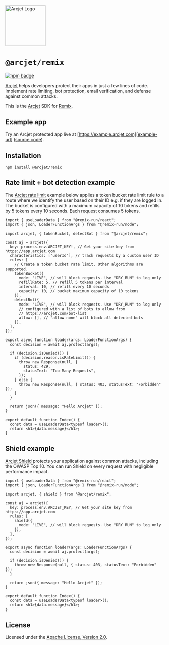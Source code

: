 <a href="https://arcjet.com" target="_arcjet-home">
  <picture>
    <source media="(prefers-color-scheme: dark)" srcset="https://arcjet.com/logo/arcjet-dark-lockup-voyage-horizontal.svg">
    <img src="https://arcjet.com/logo/arcjet-light-lockup-voyage-horizontal.svg" alt="Arcjet Logo" height="128" width="auto">
  </picture>
</a>

# `@arcjet/remix`

<p>
  <a href="https://www.npmjs.com/package/@arcjet/remix">
    <picture>
      <source media="(prefers-color-scheme: dark)" srcset="https://img.shields.io/npm/v/%40arcjet%2Fremix?style=flat-square&label=%E2%9C%A6Aj&labelColor=000000&color=5C5866">
      <img alt="npm badge" src="https://img.shields.io/npm/v/%40arcjet%2Fremix?style=flat-square&label=%E2%9C%A6Aj&labelColor=ECE6F0&color=ECE6F0">
    </picture>
  </a>
</p>

[Arcjet][arcjet] helps developers protect their apps in just a few lines of
code. Implement rate limiting, bot protection, email verification, and defense
against common attacks.

This is the [Arcjet][arcjet] SDK for [Remix][remix].

## Example app

Try an Arcjet protected app live at [https://example.arcjet.com][example-url]
([source code][example-source]).

## Installation

```shell
npm install @arcjet/remix
```

## Rate limit + bot detection example

The [Arcjet rate limit][rate-limit-concepts-docs] example below applies a token
bucket rate limit rule to a route where we identify the user based on their ID
e.g. if they are logged in. The bucket is configured with a maximum capacity of
10 tokens and refills by 5 tokens every 10 seconds. Each request consumes 5
tokens.

```tsx
import { useLoaderData } from "@remix-run/react";
import { json, LoaderFunctionArgs } from "@remix-run/node";

import arcjet, { tokenBucket, detectBot } from "@arcjet/remix";

const aj = arcjet({
  key: process.env.ARCJET_KEY!, // Get your site key from https://app.arcjet.com
  characteristics: ["userId"], // track requests by a custom user ID
  rules: [
    // Create a token bucket rate limit. Other algorithms are supported.
    tokenBucket({
      mode: "LIVE", // will block requests. Use "DRY_RUN" to log only
      refillRate: 5, // refill 5 tokens per interval
      interval: 10, // refill every 10 seconds
      capacity: 10, // bucket maximum capacity of 10 tokens
    }),
    detectBot({
      mode: "LIVE", // will block requests. Use "DRY_RUN" to log only
      // configured with a list of bots to allow from
      // https://arcjet.com/bot-list
      allow: [], // "allow none" will block all detected bots
    }),
  ],
});

export async function loader(args: LoaderFunctionArgs) {
  const decision = await aj.protect(args);

  if (decision.isDenied()) {
    if (decision.reason.isRateLimit()) {
      throw new Response(null, {
        status: 429,
        statusText: "Too Many Requests",
      });
    } else {
      throw new Response(null, { status: 403, statusText: "Forbidden" });
    }
  }

  return json({ message: "Hello Arcjet" });
}

export default function Index() {
  const data = useLoaderData<typeof loader>();
  return <h1>{data.message}</h1>;
}
```

## Shield example

[Arcjet Shield][shield-concepts-docs] protects your application against common
attacks, including the OWASP Top 10. You can run Shield on every request with
negligible performance impact.

```tsx
import { useLoaderData } from "@remix-run/react";
import { json, LoaderFunctionArgs } from "@remix-run/node";

import arcjet, { shield } from "@arcjet/remix";

const aj = arcjet({
  key: process.env.ARCJET_KEY, // Get your site key from https://app.arcjet.com
  rules: [
    shield({
      mode: "LIVE", // will block requests. Use "DRY_RUN" to log only
    }),
  ],
});

export async function loader(args: LoaderFunctionArgs) {
  const decision = await aj.protect(args);

  if (decision.isDenied()) {
    throw new Response(null, { status: 403, statusText: "Forbidden" });
  }

  return json({ message: "Hello Arcjet" });
}

export default function Index() {
  const data = useLoaderData<typeof loader>();
  return <h1>{data.message}</h1>;
}
```

## License

Licensed under the [Apache License, Version 2.0][apache-license].

[arcjet]: https://arcjet.com
[remix]: https://remix.run/
[example-url]: https://example.arcjet.com
[example-source]: https://github.com/arcjet/arcjet-js-example
[rate-limit-concepts-docs]: https://docs.arcjet.com/rate-limiting/concepts
[shield-concepts-docs]: https://docs.arcjet.com/shield/concepts
[apache-license]: http://www.apache.org/licenses/LICENSE-2.0
